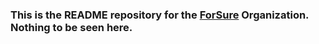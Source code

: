 ### This is the README repository for the [ForSure](https://github.com/ForSure-dev) Organization. Nothing to be seen here.
